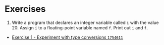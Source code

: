 # Exercises

1. Write a program that declares an integer variable called `i` with the value 20. Assign `i` to a floating-point
variable named `f`. Print out `i` and `f`.

* [Exercise 1 - Experiment with type conversions `1754611`](https://github.com/AnturGyffrous/learning-go/commit/17546112fe9da1474bd1d26f2ace8c3b2755f3bc)
